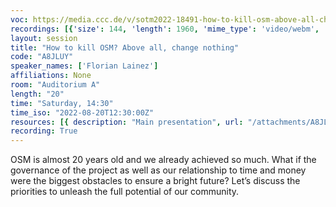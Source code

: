 ```yaml
---
voc: https://media.ccc.de/v/sotm2022-18491-how-to-kill-osm-above-all-change-nothing
recordings: [{'size': 144, 'length': 1960, 'mime_type': 'video/webm', 'language': 'eng', 'filename': 'sotm2022-18491-eng-How_to_kill_OSM_Above_all_change_nothing_webm-hd.webm', 'state': 'new', 'folder': 'webm-hd', 'high_quality': True, 'width': 1920, 'height': 1080, 'updated_at': '2022-09-24T00:26:06.818+02:00', 'recording_url': 'https://cdn.media.ccc.de/events/sotm/2022/webm-hd/sotm2022-18491-eng-How_to_kill_OSM_Above_all_change_nothing_webm-hd.webm', 'url': 'https://api.media.ccc.de/public/recordings/61956', 'event_url': 'https://api.media.ccc.de/public/events/99f6f28f-2e3d-5134-9362-4f15f2c27512', 'conference_url': 'https://api.media.ccc.de/public/conferences/sotm2022'}, {'size': 71, 'length': 1960, 'mime_type': 'video/webm', 'language': 'eng', 'filename': 'sotm2022-18491-eng-How_to_kill_OSM_Above_all_change_nothing_webm-sd.webm', 'state': 'new', 'folder': 'webm-sd', 'high_quality': False, 'width': 720, 'height': 576, 'updated_at': '2022-09-24T00:02:05.267+02:00', 'recording_url': 'https://cdn.media.ccc.de/events/sotm/2022/webm-sd/sotm2022-18491-eng-How_to_kill_OSM_Above_all_change_nothing_webm-sd.webm', 'url': 'https://api.media.ccc.de/public/recordings/61955', 'event_url': 'https://api.media.ccc.de/public/events/99f6f28f-2e3d-5134-9362-4f15f2c27512', 'conference_url': 'https://api.media.ccc.de/public/conferences/sotm2022'}, {'size': 49, 'length': 1960, 'mime_type': 'video/mp4', 'language': 'eng', 'filename': 'sotm2022-18491-eng-How_to_kill_OSM_Above_all_change_nothing_sd.mp4', 'state': 'new', 'folder': 'h264-sd', 'high_quality': False, 'width': 720, 'height': 576, 'updated_at': '2022-09-23T23:33:04.288+02:00', 'recording_url': 'https://cdn.media.ccc.de/events/sotm/2022/h264-sd/sotm2022-18491-eng-How_to_kill_OSM_Above_all_change_nothing_sd.mp4', 'url': 'https://api.media.ccc.de/public/recordings/61954', 'event_url': 'https://api.media.ccc.de/public/events/99f6f28f-2e3d-5134-9362-4f15f2c27512', 'conference_url': 'https://api.media.ccc.de/public/conferences/sotm2022'}, {'size': 29, 'length': 1960, 'mime_type': 'audio/mpeg', 'language': 'eng', 'filename': 'sotm2022-18491-eng-How_to_kill_OSM_Above_all_change_nothing_mp3.mp3', 'state': 'new', 'folder': 'mp3', 'high_quality': False, 'width': 0, 'height': 0, 'updated_at': '2022-09-23T23:30:03.766+02:00', 'recording_url': 'https://cdn.media.ccc.de/events/sotm/2022/mp3/sotm2022-18491-eng-How_to_kill_OSM_Above_all_change_nothing_mp3.mp3', 'url': 'https://api.media.ccc.de/public/recordings/61953', 'event_url': 'https://api.media.ccc.de/public/events/99f6f28f-2e3d-5134-9362-4f15f2c27512', 'conference_url': 'https://api.media.ccc.de/public/conferences/sotm2022'}, {'size': 105, 'length': 1960, 'mime_type': 'video/mp4', 'language': 'eng', 'filename': 'sotm2022-18491-eng-How_to_kill_OSM_Above_all_change_nothing_hd.mp4', 'state': 'new', 'folder': 'h264-hd', 'high_quality': True, 'width': 1920, 'height': 1080, 'updated_at': '2022-09-23T23:27:28.836+02:00', 'recording_url': 'https://cdn.media.ccc.de/events/sotm/2022/h264-hd/sotm2022-18491-eng-How_to_kill_OSM_Above_all_change_nothing_hd.mp4', 'url': 'https://api.media.ccc.de/public/recordings/61952', 'event_url': 'https://api.media.ccc.de/public/events/99f6f28f-2e3d-5134-9362-4f15f2c27512', 'conference_url': 'https://api.media.ccc.de/public/conferences/sotm2022'}]
layout: session
title: "How to kill OSM? Above all, change nothing"
code: "A8JLUY"
speaker_names: ['Florian Lainez']
affiliations: None
room: "Auditorium A"
length: "20"
time: "Saturday, 14:30"
time_iso: "2022-08-20T12:30:00Z"
resources: [{ description: "Main presentation", url: "/attachments/A8JLUY_20220820_How_to_kill_OSM_-_Florian_Lainez_Uxt5lV7.odp" },{ description: "Backup pdf", url: "/attachments/A8JLUY_20220820_How_to_kill_OSM_-_Florian_Lainez_miaGuFs.pdf" }]
recording: True
---
```


OSM is almost 20 years old and we already achieved so much. What if the governance of the project as well as our relationship to time and money were the biggest obstacles to ensure a bright future?
Let’s discuss the priorities to unleash the full potential of our community.

